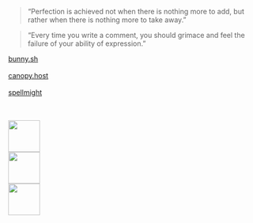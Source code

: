 > “Perfection is achieved not when there is nothing more to add, but rather when there is nothing more to take away.” 

> “Every time you write a comment, you should grimace and feel the failure of your ability of expression.”
> 
[bunny.sh](https://bunnysh.site)
<br/>
<br/>
[canopy.host](https://github.com/canopy-host)
<br/>
<br/>
[spellmight](https://github.com/spellmight)

<br/>
<br/>

<img width="64" height="64" src="https://canopy.host/favicon/bunny_favicon.png"/>
<br/>
<img width="64" height="64" src="https://canopy.host/favicon/favicon.png"/>
<br/>
<img width="64" height="64" src="https://github.com/giovankes/giovankes/assets/42942538/4b394b7a-8b64-45fe-b741-29ec27350e0c"/>
